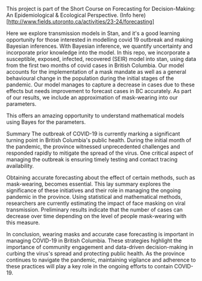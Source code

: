 

This project is part of the Short Course on Forecasting for Decision-Making: An Epidemiological & Ecological Perspective. 
(Info here)[http://www.fields.utoronto.ca/activities/23-24/forecasting]

Here we explore transmission models in Stan, and it's a good learning opportunity for those interested in modelling covid 19 outbreak and making Bayesian inferences. 
With Bayesian inference, we quantify uncertainty and incorporate prior knowledge into the model. 
In this repo,  we incorporate a susceptible, exposed, infected, recovered (SEIR) model into stan, using data from the first two months of covid cases 
in British Columbia. Our model accounts for the implementation of a mask mandate as well as a general behavioural change in the population during the initial stages of the pandemic. 
Our model manages to capture a decrease in cases due to these effects but needs improvement to forecast cases in BC accurately.  As part of our results, we include an approximation of mask-wearing into our parameters.     

This offers an amazing opportunity to understand mathematical models using Bayes for the parameters. 

Summary 
The outbreak of COVID-19 is currently marking a significant turning point in British Columbia's public health.
During the initial month of the pandemic, the province witnessed unprecedented challenges and responded rapidly 
to mitigate the spread of the virus. One critical aspect of managing the outbreak is ensuring timely testing and contact tracing availability. 

Obtaining accurate forecasting about the effect of certain methods, such as mask-wearing, becomes essential.
This lay summary explores the significance of these initiatives and their role in managing the ongoing pandemic in the province.
Using statistical and mathematical methods, researchers are currently estimating the impact of face masking on viral transmission.
Preliminary results indicate that the number of cases can decrease over time depending on the level of people mask-wearing with this measure.

In conclusion, wearing masks and accurate case forecasting is important in managing COVID-19 in British Columbia. 
These strategies highlight the importance of community engagement and data-driven decision-making in curbing the virus's spread and protecting public health. 
As the province continues to navigate the pandemic, maintaining vigilance and adherence to these practices will play a key role in the ongoing efforts to contain COVID-19. 
